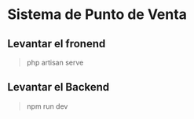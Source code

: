 # Sistema de Punto de Venta

## Levantar el fronend

> php artisan serve

## Levantar el Backend
> npm run dev
